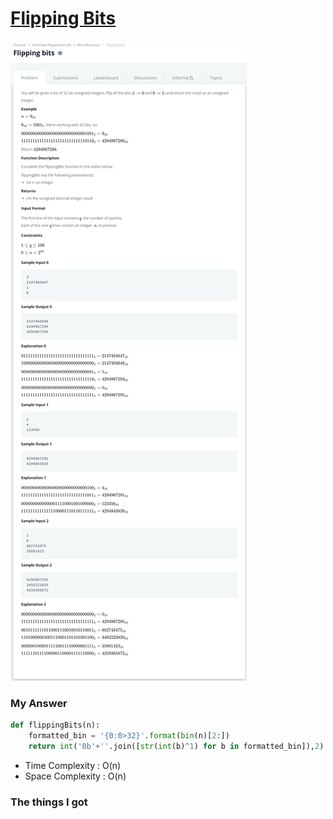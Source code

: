# [Flipping Bits](https://www.hackerrank.com/challenges/flipping-bits/problem)

![image](Problem.png)



### My Answer

```python
def flippingBits(n):
    formatted_bin = '{0:0>32}'.format(bin(n)[2:])
    return int('0b'+''.join([str(int(b)^1) for b in formatted_bin]),2)
```

* Time Complexity : O(n)
* Space Complexity : O(n)



### The things I got
